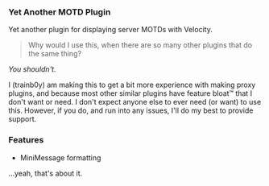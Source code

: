 ### Yet Another MOTD Plugin
Yet another plugin for displaying server MOTDs with Velocity.

> Why would I use this, when there are so many other plugins that do the same thing?  

*You shouldn't.*   

I (trainb0y) am making this to get a bit more experience with making proxy plugins, and because most other similar plugins have feature bloat:tm: that I don't want or need. I don't expect anyone else to ever need (or want) to use this. However, if you do, and run into any issues, I'll do my best to provide support.

### Features
- MiniMessage formatting   

...yeah, that's about it.